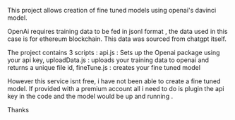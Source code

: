 This project allows creation of fine tuned models using openai's davinci model.

OpenAi requires training data to be fed in jsonl format , the data used in this case is for ethereum blockchain. This data was sourced from chatgpt itself.  

The project contains 3 scripts : 
api.js : Sets up the Openai package using your api key,
uploadData.js : uploads your training data to openai and returns a unique file id,
fineTune.js : creates your fine tuned model 

However this service isnt free, i have not been able to create a fine tuned model. If provided with a premium account all i need to do is plugin the api key in the code and the model would be up and running .
 
Thanks
